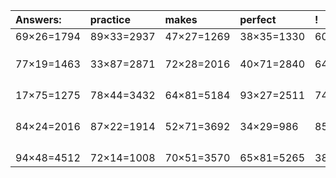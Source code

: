 | Answers: | practice | makes | perfect | ! |
| :--- | :--- | :--- | :--- | :--- |
| 69×26=1794 | 89×33=2937 | 47×27=1269 | 38×35=1330 | 60×69=4140 | 
|   |   |   |   |   | 
|   |   |   |   |   | 
|   |   |   |   |   | 
| 77×19=1463 | 33×87=2871 | 72×28=2016 | 40×71=2840 | 64×99=6336 | 
|   |   |   |   |   | 
|   |   |   |   |   | 
|   |   |   |   |   | 
|   |   |   |   |   | 
| 17×75=1275 | 78×44=3432 | 64×81=5184 | 93×27=2511 | 74×80=5920 | 
|   |   |   |   |   | 
|   |   |   |   |   | 
|   |   |   |   |   | 
|   |   |   |   |   | 
| 84×24=2016 | 87×22=1914 | 52×71=3692 | 34×29=986 | 85×90=7650 | 
|   |   |   |   |   | 
|   |   |   |   |   | 
|   |   |   |   |   | 
|   |   |   |   |   | 
| 94×48=4512 | 72×14=1008 | 70×51=3570 | 65×81=5265 | 38×51=1938 | 
